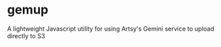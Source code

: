 gemup
=====

A lightweight Javascript utility for using Artsy's Gemini service to upload directly to S3
